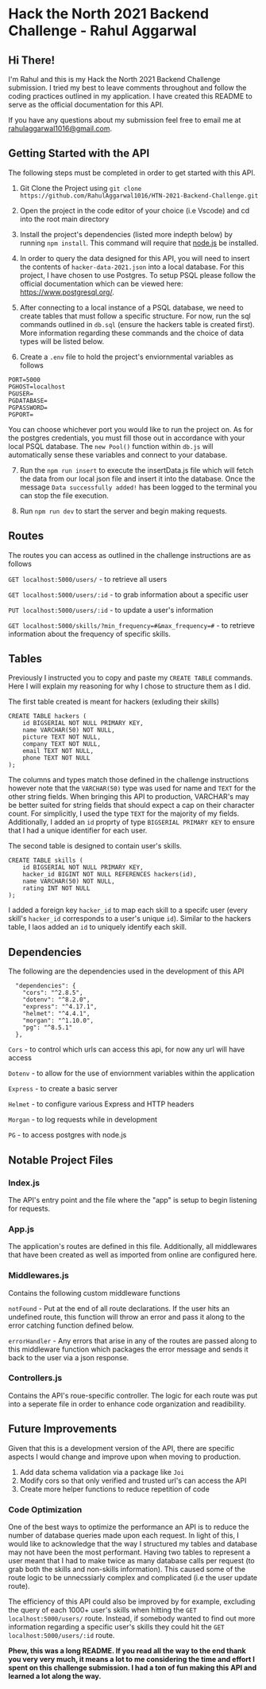 # Hack the North 2021 Backend Challenge - Rahul Aggarwal

## Hi There!

I'm Rahul and this is my Hack the North 2021 Backend Challenge submission. I tried my best to leave comments throughout and follow the coding practices outlined in my application. I have created this README to serve as the official documentation for this API.

If you have any questions about my submission feel free to email me at  [rahulaggarwal1016@gmail.com](mailto:rahulaggarwal1016@gmail.com).

## Getting Started with the API

The following steps must be completed in order to get started with this API.

1. Git Clone the Project using `git clone https://github.com/RahulAggarwal1016/HTN-2021-Backend-Challenge.git`

2. Open the project in the code editor of your choice (i.e Vscode) and cd into the root main directory

3. Install the project's dependencies (listed more indepth below) by running `npm install`. This command will require that [node.js](https://nodejs.org/en/) be installed.

4. In order to query the data designed for this API, you will need to insert the contents of `hacker-data-2021.json` into a local database. For this project, I have chosen to use Postgres. To setup PSQL please follow the official documentation which can be viewed here: https://www.postgresql.org/.

5. After connecting to a local instance of a PSQL database, we need to create tables that must follow a specific structure. For now, run the sql commands outlined in `db.sql` (ensure the hackers table is created first). More information regarding these commands and the choice of data types will be listed below.

6. Create a `.env` file to hold the project's enviornmental variables as follows

```
PORT=5000
PGHOST=localhost
PGUSER=
PGDATABASE=
PGPASSWORD=
PGPORT=
```

You can choose whichever port you would like to run the project on. As for the postgres credentials, you must fill those out in accordance with your local PSQL database. The `new Pool()` function within `db.js` will automatically sense these variables and connect to your database.

7. Run the `npm run insert` to execute the insertData.js file which will fetch the data from our local json file and insert it into the database. Once the message `Data successfully added!` has been logged to the terminal you can stop the file execution.

8. Run `npm run dev` to start the server and begin making requests.

## Routes

The routes you can access as outlined in the challenge instructions are as follows

`GET localhost:5000/users/` - to retrieve all users

`GET localhost:5000/users/:id` - to grab information about a specific user

`PUT localhost:5000/users/:id` - to update a user's information

`GET localhost:5000/skills/?min_frequency=#&max_frequency=#` - to retrieve information about the frequency of specific skills.

## Tables

Previously I instructed you to copy and paste my `CREATE TABLE` commands. Here I will explain my reasoning for why I chose to structure them as I did.

The first table created is meant for hackers (exluding their skills)

```
CREATE TABLE hackers (
    id BIGSERIAL NOT NULL PRIMARY KEY,
    name VARCHAR(50) NOT NULL,
    picture TEXT NOT NULL,
    company TEXT NOT NULL,
    email TEXT NOT NULL,
    phone TEXT NOT NULL
);
```

The columns and types match those defined in the challenge instructions however note that the `VARCHAR(50)` type was used for name and `TEXT` for the other string fields. When bringing this API to production, VARCHAR's may be better suited for string fields that should expect a cap on their character count. For simplicitly, I used the type `TEXT` for the majority of my fields. Additionally, I added an `id` proprty of type `BIGSERIAL PRIMARY KEY` to ensure that I had a unique identifier for each user.

The second table is designed to contain user's skills.

```
CREATE TABLE skills (
    id BIGSERIAL NOT NULL PRIMARY KEY,
    hacker_id BIGINT NOT NULL REFERENCES hackers(id),
    name VARCHAR(50) NOT NULL,
    rating INT NOT NULL
);
```

I added a foreign key `hacker_id` to map each skill to a specifc user (every skill's `hacker_id` corresponds to a user's unique `id`). Similar to the hackers table, I laos added an `id` to uniquely identify each skill.

## Dependencies

The following are the dependencies used in the development of this API

```
  "dependencies": {
    "cors": "^2.8.5",
    "dotenv": "^8.2.0",
    "express": "^4.17.1",
    "helmet": "^4.4.1",
    "morgan": "^1.10.0",
    "pg": "^8.5.1"
  },
 ```

`Cors` - to control which urls can access this api, for now any url will have access

`Dotenv` - to allow for the use of enviornment variables within the application

`Express` - to create a basic server

`Helmet` - to configure various Express and HTTP headers

`Morgan` - to log requests while in development

`PG` - to access postgres with node.js

## Notable Project Files

### Index.js

The API's entry point and the file where the "app" is setup to begin listening for requests.

### App.js

The application's routes are defined in this file. Additionally, all middlewares that have been created as well as imported from online are configured here.

### Middlewares.js

Contains the following custom middleware functions

`notFound` - Put at the end of all route declarations. If the user hits an undefined route, this function will throw an error and pass it along to the error catching function defined below.

`errorHandler` - Any errors that arise in any of the routes are passed along to this middleware function which packages the error message and sends it back to the user via a json response.

### Controllers.js

Contains the API's roue-specific controller. The logic for each route was put into a seperate file in order to enhance code organization and readibility.

## Future Improvements

Given that this is a development version of the API, there are specific aspects I would change and improve upon when moving to production.

1. Add data schema validation via a package like `Joi`
2. Modify cors so that only verified and trusted url's can access the API
3. Create more helper functions to reduce repetition of code

### Code Optimization

One of the best ways to optimize the performance an API is to reduce the number of database queries made upon each request. In light of this, I would like to acknowledge that the way I structured my tables and database may not have been the most performant. Having two tables to represent a user meant that I had to make twice as many database calls per request (to grab both the skills and non-skills information). This caused some of the route logic to be unnecssiarly complex and complicated (i.e the user update route).

The efficiency of this API could also be improved by for example, excluding the query of each 1000+ user's skills when hitting the `GET localhost:5000/users/` route.  Instead, if somebody wanted to find out more information regarding a specific user's skills they could hit the `GET localhost:5000/users/:id` route.

__Phew, this was a long README. If you read all the way to the end thank you very very much, it means a lot to me considering the time and effort I spent on this challenge submission. I had a ton of fun making this API and learned a lot along the way.__
